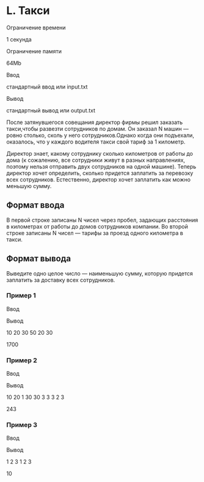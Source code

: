 L. Такси
========

Ограничение времени

1 секунда

Ограничение памяти

64Mb

Ввод

стандартный ввод или input.txt

Вывод

стандартный вывод или output.txt

После затянувшегося совещания директор фирмы решил заказать такси,чтобы развезти сотрудников по домам. Он заказал N машин —ровно столько, сколь у него сотрудников.Однако когда они подъехали, оказалось, что у каждого водителя такси свой тариф за 1 километр.

Директор знает, какому сотруднику сколько километров от работы до дома (к сожалению, все сотрудники живут в разных направлениях, поэтому нельзя отправить двух сотрудников на одной машине). Теперь директор хочет определить, сколько придется заплатить за перевозку всех сотрудников. Естественно, директор хочет заплатить как можно меньшую сумму.

Формат ввода
------------

В первой строке записаны N чисел через пробел, задающих расстояния в километрах от работы до домов сотрудников компании. Во второй строке записаны N чисел — тарифы за проезд одного километра в такси.

Формат вывода
-------------

Выведите одно целое число — наименьшую сумму, которую придется заплатить за доставку всех сотрудников.

### Пример 1

Ввод

Вывод

10 20 30
50 20 30

1700

### Пример 2

Ввод

Вывод

10 20 1 30 30 
3 3 3 2 3

243

### Пример 3

Ввод

Вывод

1 2 3
1 2 3

10